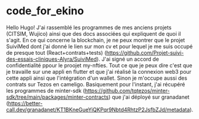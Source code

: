 # code_for_ekino

Hello Hugo!
J'ai rassemblé les programmes de mes anciens projets (CITSIM, Wujico) ainsi que des docs associées qui expliquent de quoi il s'agit. 
En ce qui concerne la blockchain, je ne peux montrer que le projet SuiviMed dont j'ai donné le lien sur mon cv et pour 
lequel je me suis occupé de presque tout (React+contrats+tests) (https://github.com/Projet-suivi-des-essais-cliniques-Alyra/SuiviMed).
J'ai signé un accord de confidentialité ppour le proojet my-nfties. Tout ce que je peux dire c'est que je travaille sur
une appli en flutter et que j'ai réalisé la connexion web3 pour cette appli ainsi que l'intégration d'un wallet. 
Sinon je m'occupe aussi des contrats sur Tezos en cameligo. Basiquement pour l'instant, j'ai récupéré les programmes
de minter-sdk (https://github.com/tqtezos/minter-sdk/tree/main/packages/minter-contracts) 
que j'ai déployé sur granadanet (https://better-call.dev/granadanet/KT1BKneGueYiQKPqr9Nbtd4RhtzP2JsfbZJd/metadata).
